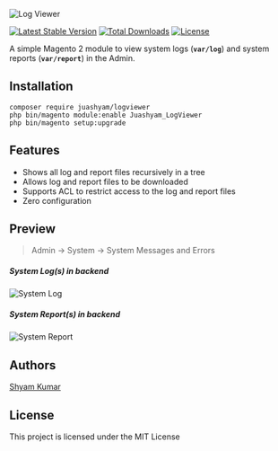 ![Log Viewer](https://user-images.githubusercontent.com/13532448/123785726-816eaa80-d8f6-11eb-801c-47aa8596a5e6.png)

[![Latest Stable Version](http://poser.pugx.org/juashyam/logviewer/v)](https://packagist.org/packages/juashyam/logviewer)
[![Total Downloads](http://poser.pugx.org/juashyam/logviewer/downloads)](https://packagist.org/packages/juashyam/logviewer)
[![License](http://poser.pugx.org/juashyam/logviewer/license)](https://packagist.org/packages/juashyam/logviewer)

A simple Magento 2 module to view system logs (**`var/log`**) and system reports (**`var/report`**) in the Admin.

## Installation

```
composer require juashyam/logviewer
php bin/magento module:enable Juashyam_LogViewer
php bin/magento setup:upgrade
```

## Features
- Shows all log and report files recursively in a tree
- Allows log and report files to be downloaded
- Supports ACL to restrict access to the log and report files
- Zero configuration 


## Preview

> Admin → System → System Messages and Errors

##### System Log(s) in backend
![System Log](https://user-images.githubusercontent.com/13532448/56204450-23cb4c00-6065-11e9-865d-c5a6b2f18073.png)

##### System Report(s) in backend
![System Report](https://user-images.githubusercontent.com/13532448/56204486-39d90c80-6065-11e9-800a-722b241fe914.png)

## Authors

[Shyam Kumar](https://github.com/juashyam)

## License

This project is licensed under the MIT License
